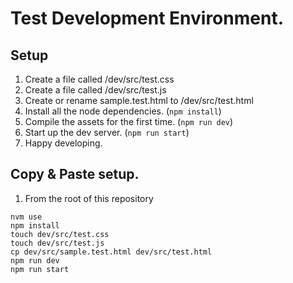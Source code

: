 # Test Development Environment.

## Setup

1. Create a file called /dev/src/test.css
2. Create a file called /dev/src/test.js
3. Create or rename sample.test.html to /dev/src/test.html
4. Install all the node dependencies. (`npm install`)
5. Compile the assets for the first time. (`npm run dev`)
5. Start up the dev server. (`npm run start`)
6. Happy developing.


## Copy & Paste setup.

1. From the root of this repository
```
nvm use
npm install
touch dev/src/test.css
touch dev/src/test.js
cp dev/src/sample.test.html dev/src/test.html
npm run dev
npm run start
```
